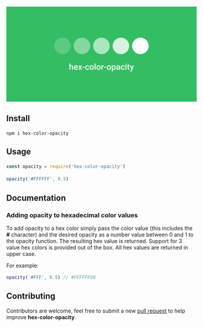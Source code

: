 ![](./assets/cover.svg)

## Install

``` shell
npm i hex-color-opacity
```

## Usage

``` js
const opacity = require('hex-color-opacity')

opacity('#FFFFFF', 0.5)
```


## Documentation

### Adding opacity to hexadecimal color values

To add opacity to a hex color simply pass the color value (this includes the **#** character) and the desired opacity as a number value between 0 and 1 to the opacity function. The resulting hex value is returned. Support for 3 value hex colors is provided out of the box. All hex values are returned in upper case.

For example: 

``` js
opacity('#FFF', 0.5) // #FFFFFF80
```

## Contributing

Contributors are welcome, feel free to submit a new [pull request](https://github.com/dominicegginton/hex-color-opacity/pulls)  to help improve **hex-color-opacity**.
